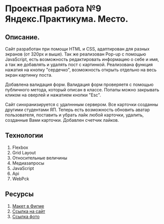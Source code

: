 # Проектная работа №9 Яндекс.Практикума. Место. 

## Описание.

Сайт разработан при помощи HTML и CSS, адаптирован для разных экранов (от 320px и выше). Так же реализован Pop-up с помощью JavaScript, есть возможность редактировать информацию о себе и имя, а так же добавлять и удалять пост с картинкой. Реализована функция нажатия на кнопку "сердечко", возможность открыть отдельно на весь экран картинку поста.

Добавлена валидация форм. Валидация форм проверяетя с помощью публичного метода, который описан в классе. Попапы можно закрывать кликом на оверлей и нажатием кнопки "Esc".

Сайт синхранизируется с удалннным сервером. Все карточки созданны другими студентами ЯП. Теперь есть возможность обновить аватар пользователя, поставить и убрать лайк любой карточки, удалить, созданные Вами карточки. Добавлен счетчик лайков.

## Технологии
1. Flexbox 
2. Grid Layout
3. Относительные величины
4. Медиазапросы
5. JavaScript
6. Api
7. WebPck

## Ресурсы
1. [Макет в Фигме](https://www.figma.com/file/2cn9N9jSkmxD84oJik7xL7/JavaScript.-Sprint-4?node-id=0%3A1)
2. [Ссылка на сайт](https://nikitdubovoy.github.io/mesto/)
3. [Ссылка фото](https://unsplash.com/)
